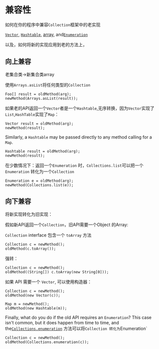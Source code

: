 # 兼容性

如何在你的程序中兼容`Collection`框架中的老实现

 [`Vector`](https://docs.oracle.com/javase/8/docs/api/java/util/Vector.html), [`Hashtable`](https://docs.oracle.com/javase/8/docs/api/java/util/Hashtable.html), [array](https://docs.oracle.com/javase/tutorial/java/nutsandbolts/arrays.html), and[`Enumeration`](https://docs.oracle.com/javase/8/docs/api/java/util/Enumeration.html)

以及，如何将新的实现应用到老的方法上，

## 向上兼容

老集合类->新集合类array 

使用`Arrays.asList`将任何类型的`Collection`

```
Foo[] result = oldMethod(arg);
newMethod(Arrays.asList(result));

```

如果老的API返回一个`Vector`者是一个`Hashtable`,无序转换，因为`Vector`实现了`List`,`HashTable`实现了`Map`：

```
Vector result = oldMethod(arg);
newMethod(result);
```

Similarly, a `Hashtable` may be passed directly to any method calling for a `Map`.

```
Hashtable result = oldMethod(arg);
newMethod(result);
```

在少数情况下：返回一个`Enumeration` 时，`Collections.list`可以把一个`Enumeration` 转化为一个`Collection`

```
Enumeration e = oldMethod(arg);
newMethod(Collections.list(e));
```

## 向下兼容

将新实现转化为旧实现：

假如新API返回一个`Collection`，旧API需要一个Object 的Array:

`Collection` interface 包含一个 `toArray` 方法

```
Collection c = newMethod();
oldMethod(c.toArray());
```

强转：

```
Collection c = newMethod();
oldMethod((String[]) c.toArray(new String[0]));
```

如果 API 需要一个 `Vector`, 可以使用构造器：

```
Collection c = newMethod();
oldMethod(new Vector(c));
```

```
Map m = newMethod();
oldMethod(new Hashtable(m));
```

Finally, what do you do if the old API requires an `Enumeration`? This case isn't common, but it does happen from time to time, and the[`Collections.enumeration`](https://docs.oracle.com/javase/8/docs/api/java/util/Collections.html#enumeration-java.util.Collection-) 方法可以将`Collection 转化为`Enumeration`

```
Collection c = newMethod();
oldMethod(Collections.enumeration(c));
```
